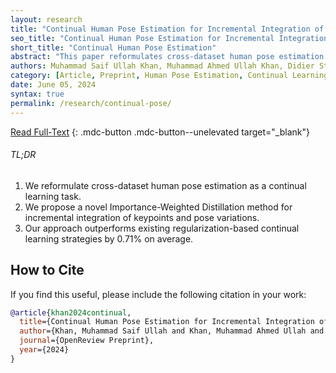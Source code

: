 ```yaml
---
layout: research
title: "Continual Human Pose Estimation for Incremental Integration of Keypoints and Pose Variations"
seo_title: "Continual Human Pose Estimation for Incremental Integration of Keypoints and Pose Variations"
short_title: "Continual Human Pose Estimation"
abstract: "This paper reformulates cross-dataset human pose estimation as a continual learning task, aiming to integrate new keypoints and pose variations into existing models without losing accuracy on previously learned datasets. We benchmark this formulation against established regularization-based methods for mitigating catastrophic forgetting, including EWC, LFL, and LwF. Moreover, we propose a novel regularization method called Importance-Weighted Distillation (IWD), which enhances conventional LwF by introducing a layer-wise distillation penalty and dynamic temperature adjustment based on layer importance for previously learned knowledge. This allows for a controlled adaptation to new tasks that respects the stability-plasticity balance critical in continual learning. Through extensive experiments across three datasets, we demonstrate that our approach outperforms existing regularization-based continual learning strategies. IWD shows an average improvement of 0.71% over the state-of-the-art LwF method. The results highlight the potential of our method to serve as a robust framework for real-world applications where models must evolve with new data without forgetting past knowledge."
authors: Muhammad Saif Ullah Khan, Muhammad Ahmed Ullah Khan, Didier Stricker, Muhammad Zeshan Afzal
category: [Article, Preprint, Human Pose Estimation, Continual Learning, Regularization, Distillation]
date: June 05, 2024
syntax: true
permalink: /research/continual-pose/
---
```


[Read Full-Text](#)
{: .mdc-button .mdc-button--unelevated target="_blank"}

<!-- TL;DR -->
<div class="mdc-card mdc-card--outlined highlighted" style="margin: 1em 0;">
    <h6 class="mdc-typography--headline6">TL;DR</h6>
    <ol>
        <li>We reformulate cross-dataset human pose estimation as a continual learning task.</li>
        <li>We propose a novel Importance-Weighted Distillation method for incremental integration of keypoints and pose variations.</li>
        <li>Our approach outperforms existing regularization-based continual learning strategies by 0.71% on average.
    </ol>
</div>

## How to Cite

If you find this useful, please include the following citation in your work:

```bibtex
@article{khan2024continual,
  title={Continual Human Pose Estimation for Incremental Integration of Keypoints and Pose Variations},
  author={Khan, Muhammad Saif Ullah and Khan, Muhammad Ahmed Ullah and Stricker, Didier and Afzal, Muhammad Zeshan},
  journal={OpenReview Preprint},
  year={2024}
}
```
